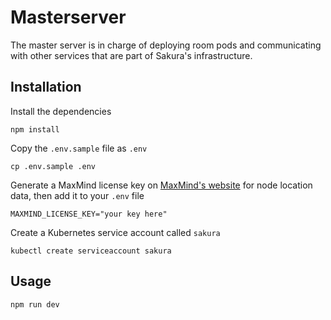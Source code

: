# Masterserver
The master server is in charge of deploying room pods and communicating with other services that are part of Sakura's infrastructure.

## Installation
Install the dependencies
```
npm install
```
Copy the `.env.sample` file as `.env`
```
cp .env.sample .env
```
Generate a MaxMind license key on [MaxMind's website](https://www.maxmind.com/en/accounts/current/people/current) for node location data, then add it to your `.env` file
```
MAXMIND_LICENSE_KEY="your key here"
````
Create a Kubernetes service account called `sakura`
```
kubectl create serviceaccount sakura
```

## Usage
```
npm run dev
```